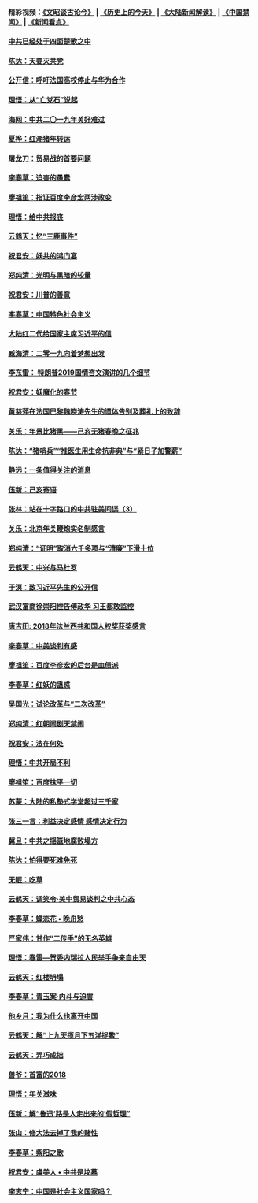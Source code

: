 #### 精彩视频：[《文昭谈古论今》](http://45.76.195.252/wenzhao) | [《历史上的今天》](http://45.76.195.252/today-in-history) | [《大陆新闻解读》](http://45.76.195.252/ntdtv-comedy) | [《中国禁闻》](http://45.76.195.252/ntdtv-news) | [《新闻看点》](http://45.76.195.252/news-insight) 

 #### [中共已经处于四面楚歌之中](../pages/nsc993/n11044959.md?t=02141837) 

#### [陈达：天要灭共党](../pages/nsc993/n11043924.md?t=02141837) 

#### [公开信：呼吁法国高校停止与华为合作](../pages/nsc993/n11042967.md?t=02141837) 

#### [理悟：从“亡党石”说起](../pages/nsc993/n11042524.md?t=02141837) 

#### [海网：中共二〇一九年关好难过](../pages/nsc993/n11041415.md?t=02141837) 

#### [夏桦：红潮猪年转运](../pages/nsc993/n11041337.md?t=02141837) 

#### [屠龙刀：贸易战的首要问题](../pages/nsc993/n11040283.md?t=02141837) 

#### [李春草：迫害的愚蠢](../pages/nsc993/n11036601.md?t=02141837) 

#### [廖祖笙：指证百度李彦宏两涉政变](../pages/nsc993/n11036579.md?t=02141837) 

#### [理悟：给中共报丧](../pages/nsc993/n11036501.md?t=02141837) 

#### [云鹤天：忆“三鹿事件”](../pages/nsc993/n11036466.md?t=02141837) 

#### [祝君安：妖共的鸿门宴](../pages/nsc993/n11035387.md?t=02141837) 

#### [郑纯清：光明与黑暗的较量](../pages/nsc993/n11035337.md?t=02141837) 

#### [祝君安：川普的善意](../pages/nsc993/n11032077.md?t=02141837) 

#### [李春草：中国特色社会主义](../pages/nsc993/n11032132.md?t=02141837) 

#### [大陆红二代给国家主席习近平的信](../pages/nsc993/n11031995.md?t=02141837) 

#### [臧海清：二零一九向着梦想出发](../pages/nsc993/n11031959.md?t=02141837) 

#### [李东雷： 特朗普2019国情咨文演讲的几个细节](../pages/nsc993/n11031943.md?t=02141837) 

#### [祝君安：妖魔化的春节](../pages/nsc993/n11031747.md?t=02141837) 

#### [黄慈萍在法国巴黎魏晓涛先生的遗体告别及葬礼上的致辞](../pages/nsc993/n11031419.md?t=02141837) 

#### [关乐：年景比猪黑——己亥无猪春晚之征兆](../pages/nsc993/n11031494.md?t=02141837) 

#### [陈达：“猪哨兵”“推医生用生命抗非典”与“紧日子加警薪”](../pages/nsc993/n11027746.md?t=02141837) 

#### [静远：一条值得关注的消息](../pages/nsc993/n11024470.md?t=02141837) 

#### [伍新：己亥寄语](../pages/nsc993/n11024543.md?t=02141837) 

#### [张林：站在十字路口的中共驻美间谍（3）](../pages/nsc993/n11023043.md?t=02141837) 

#### [关乐：北京年关鞭炮实名制感言](../pages/nsc993/n11022630.md?t=02141837) 

#### [郑纯清：“证明”取消六千多项与“清廉”下滑十位](../pages/nsc993/n11022638.md?t=02141837) 

#### [云鹤天：中兴与马杜罗](../pages/nsc993/n11022620.md?t=02141837) 

#### [于溟：致习近平先生的公开信](../pages/nsc993/n11022593.md?t=02141837) 

#### [武汉富商徐崇阳控告傅政华 习王都敢监控](../pages/nsc993/n11022212.md?t=02141837) 

#### [唐吉田: 2018年法兰西共和国人权奖获奖感言](../pages/nsc993/n11021537.md?t=02141837) 

#### [李春草：中美谈判有感](../pages/nsc993/n11019776.md?t=02141837) 

#### [廖祖笙：百度李彦宏的后台是血债派](../pages/nsc993/n11019767.md?t=02141837) 

#### [李春草：红妖的蛊惑](../pages/nsc993/n11017095.md?t=02141837) 

#### [吴国光：试论改革与“二次改革”](../pages/nsc993/n11017055.md?t=02141837) 

#### [郑纯清：红朝闹剧天禁闹](../pages/nsc993/n11017030.md?t=02141837) 

#### [祝君安：法在何处](../pages/nsc993/n11017021.md?t=02141837) 

#### [理悟：中共开局不利](../pages/nsc993/n11016938.md?t=02141837) 

#### [廖祖笙：百度抹平一切](../pages/nsc993/n11014925.md?t=02141837) 

#### [苏蒙：大陆的私塾式学堂超过三千家](../pages/nsc993/n11014334.md?t=02141837) 

#### [张三一言：利益决定感情 感情决定行为](../pages/nsc993/n11012463.md?t=02141837) 

#### [冀旦：中共之摇篮地腐败塌方](../pages/nsc993/n11009533.md?t=02141837) 

#### [陈达：怕得要死难免死](../pages/nsc993/n11009520.md?t=02141837) 

#### [无眠：吃草](../pages/nsc993/n11007940.md?t=02141837) 

#### [云鹤天：调笑令‧美中贸易谈判之中共心态](../pages/nsc993/n11007670.md?t=02141837) 

#### [李春草：蝶恋花  •  晚舟愁](../pages/nsc993/n11006605.md?t=02141837) 

#### [严家伟：甘作“二传手”的无名英雄](../pages/nsc993/n11005340.md?t=02141837) 

#### [理悟：春雷—贺委内瑞拉人民举手争来自由天](../pages/nsc993/n11005334.md?t=02141837) 

#### [云鹤天：红楼坍塌](../pages/nsc993/n11005318.md?t=02141837) 

#### [李春草：青玉案·内斗与迫害](../pages/nsc993/n11005306.md?t=02141837) 

#### [他乡月：我为什么也离开中国](../pages/nsc993/n11003553.md?t=02141837) 

#### [云鹤天：解“上九天揽月下五洋捉鳖”](../pages/nsc993/n11000750.md?t=02141837) 

#### [云鹤天：弄巧成拙](../pages/nsc993/n11000722.md?t=02141837) 

#### [兽爷：首富的2018](../pages/nsc993/n11000693.md?t=02141837) 

#### [理悟：年关滋味](../pages/nsc993/n10998847.md?t=02141837) 

#### [伍新：解“鲁迅‘路是人走出来的’假哲理”](../pages/nsc993/n10998777.md?t=02141837) 

#### [张山：修大法去掉了我的赌性](../pages/nsc993/n10997702.md?t=02141837) 

#### [李春草：紫阳之歌](../pages/nsc993/n10997679.md?t=02141837) 

#### [祝君安：虞美人 • 中共是坟墓](../pages/nsc993/n10996090.md?t=02141837) 

#### [李志宁：中国是社会主义国家吗？](../pages/nsc993/n10996097.md?t=02141837) 

